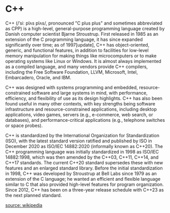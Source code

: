 
C++
===


C++ (/ˈsiː plʌs plʌs/, pronounced "C plus plus" and sometimes abbreviated as CPP) is a high-level, general-purpose programming language created by Danish computer scientist Bjarne Stroustrup. First released in 1985 as an extension of the C programming language, it has since expanded significantly over time; as of 1997[update], C++ has object-oriented, generic, and functional features, in addition to facilities for low-level memory manipulation for making things like microcomputers or to make operating systems like Linux or Windows. It is almost always implemented as a compiled language, and many vendors provide C++ compilers, including the Free Software Foundation, LLVM, Microsoft, Intel, Embarcadero, Oracle, and IBM.
  


C++ was designed with systems programming and embedded, resource-constrained software and large systems in mind, with performance, efficiency, and flexibility of use as its design highlights. C++ has also been found useful in many other contexts, with key strengths being software infrastructure and resource-constrained applications, including desktop applications, video games, servers (e.g., e-commerce, web search, or databases), and performance-critical applications (e.g., telephone switches or space probes).
  


C++ is standardized by the International Organization for Standardization (ISO), with the latest standard version ratified and published by ISO in December 2020 as ISO/IEC 14882:2020 (informally known as C++20). The C++ programming language was initially standardized in 1998 as ISO/IEC 14882:1998, which was then amended by the C++03, C++11, C++14, and C++17 standards. The current C++20 standard supersedes these with new features and an enlarged standard library. Before the initial standardization in 1998, C++ was developed by Stroustrup at Bell Labs since 1979 as an extension of the C language; he wanted an efficient and flexible language similar to C that also provided high-level features for program organization. Since 2012, C++ has been on a three-year release schedule with C++23 as the next planned standard.
  
  
[source: wikipedia](https://en.wikipedia.org/wiki/C++)